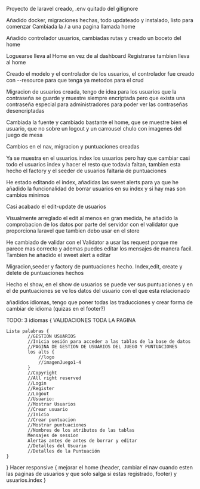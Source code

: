 Proyecto de laravel creado, .env quitado del gitignore

Añadido docker, migraciones hechas, todo updateado y instalado, listo para comenzar
Cambiada la / a una pagina llamada home

Añadido controlador usuarios, cambiadas rutas y creado un boceto del home

Loguearse lleva al Home en vez de al dashboard
Registrarse tambien lleva al home

Creado el modelo y el controlador de los usuarios, el controlador fue creado con --resource para que tenga ya metodos para el crud

Migracion de usuarios creada, tengo de idea para los usuarios que la contraseña se guarde y muestre siempre encriptada pero que exista una contraseña especial para administradores para poder ver las contraseñas desencriptadas

Cambiada la fuente y cambiado bastante el home, que se muestre bien el usuario, que no sobre un logout y un carrousel chulo con imagenes del juego de mesa 

Cambios en el nav, migracion y puntuaciones creadas

Ya se muestra en el usuarios.index los usuarios pero hay que cambiar casi todo el usuarios index y hacer el resto que todavia faltan, tambien esta hecho el factory y el seeder de usuarios faltaria de puntuaciones

He estado editando el index, añadidas las sweet alerts para ya que he añadido la funcionalidad de borrar usuarios en su index y si hay mas son cambios minimos

Casi acabado el edit-update de usuarios

Visualmente arreglado el edit al menos en gran medida, he añadido la comprobacion de los datos por parte del servidor con el validator que proporciona laravel que tambien debo usar en el store

He cambiado de validar con el Validator a usar las request porque me parece mas correcto y ademas puedes editar los mensajes de manera facil. Tambien he añadido el sweet alert a editar 

Migracion,seeder y factory de puntuaciones hecho. Index,edit, create y delete de puntuaciones hechos

Hecho el show, en el show de usuarios se puede ver sus puntuaciones y en el de puntuaciones se ve los datos del usuario con el que esta relacionado

añadidos idiomas, tengo que poner todas las traducciones y crear forma de cambiar de idioma (quizas en el footer?)

TODO:
3 idiomas {
    VALIDACIONES
    TODA LA PAGINA

    Lista palabras {
            //GESTION USUARIOS
            //Inicia sesión para acceder a las tablas de la base de datos
            //PAGINA DE GESTION DE USUARIOS DEL JUEGO Y PUNTUACIONES
            los alts {
                //logo
                //imagenJuego1-4
            }
            //Copyright
            //All right reserved
            //Login
            //Register
            //Logout
            //Usuario:
            //Mostrar Usuarios
            //Crear usuario
            //Inicio
            //Crear puntuacion
            //Mostrar puntuaciones
            //Nombres de los atributos de las tablas
            Mensajes de session
            Alertas antes de antes de borrar y editar
            //Detalles del Usuario
            //Detalles de la Puntuación
    }
}
Hacer responsive {
    mejorar el home (header, cambiar el nav cuando esten las paginas de usuarios y que solo salga si estas registrado, footer) y usuarios.index
}